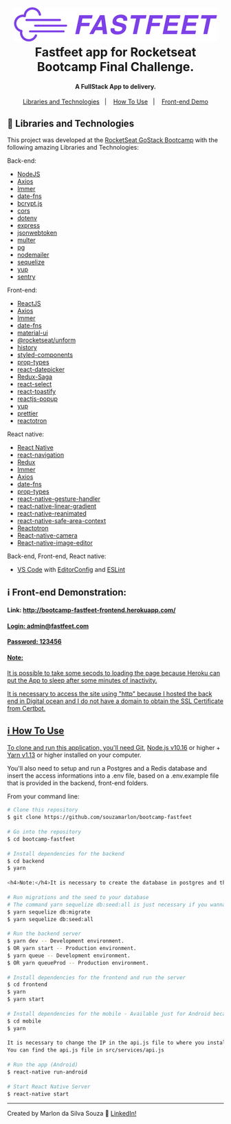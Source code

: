 <h1 align="center">
    <img alt="Fastfeet App" src="https://github.com/souzamarlon/bootcamp-fastfeet/blob/master/front-end/src/assets/logo.png" />
    <br>
    Fastfeet app for Rocketseat Bootcamp Final Challenge.
</h1>

<h4 align="center">
  A FullStack App to delivery.
</h4>


<p align="center">
  <a href="#rocket-Libraries and Technologies">Libraries and Technologies</a>&nbsp;&nbsp;&nbsp;|&nbsp;&nbsp;&nbsp;
  <a href="#information_source-how-to-use">How To Use</a>&nbsp;&nbsp;&nbsp;|&nbsp;&nbsp;&nbsp;
  <a href="#information_source-front-end-demonstration">Front-end Demo</a>
</p>

## :rocket: Libraries and Technologies

This project was developed at the [RocketSeat GoStack Bootcamp](https://rocketseat.com.br/gostack) with the following amazing Libraries and Technologies:

Back-end:
- [NodeJS](https://nodejs.org)
- [Axios](https://github.com/axios/axios)
- [Immer](https://github.com/immerjs/immer)
- [date-fns](https://date-fns.org/)
- [bcrypt.js](https://github.com/dcodeIO/bcrypt.js)
- [cors](https://github.com/expressjs/cors)
- [dotenv](https://github.com/motdotla/dotenv)
- [express](https://github.com/expressjs/express)
- [jsonwebtoken](https://github.com/auth0/node-jsonwebtoken)
- [multer](https://github.com/expressjs/multer)
- [pg](https://github.com/brianc/node-postgres)
- [nodemailer](https://github.com/nodemailer/nodemailer)
- [sequelize](https://github.com/sequelize/sequelize)
- [yup](https://github.com/jquense/yup)
- [sentry](https://sentry.io/)

Front-end:
- [ReactJS](https://reactjs.org/)
- [Axios](https://github.com/axios/axios)
- [Immer](https://github.com/immerjs/immer)
- [date-fns](https://date-fns.org/)
- [material-ui](https://github.com/mui-org/material-ui)
- [@rocketseat/unform](https://github.com/Rocketseat/unform)
- [history](https://github.com/ReactTraining/history)
- [styled-components](https://www.styled-components.com/)
- [prop-types](https://github.com/facebook/prop-types)
- [react-datepicker](https://github.com/Hacker0x01/react-datepicker)
- [Redux-Saga](https://redux-saga.js.org/)
- [react-select](https://github.com/JedWatson/react-select)
- [react-toastify](https://github.com/fkhadra/react-toastify)
- [reactjs-popup](https://github.com/yjose/reactjs-popup)
- [yup](https://github.com/jquense/yup)
- [prettier](https://prettier.io/)
- [reactotron](https://github.com/infinitered/reactotron)

React native:
- [React Native](https://facebook.github.io/react-native/)
- [react-navigation](https://reactnavigation.org/)
- [Redux](https://redux.js.org/)
- [Immer](https://github.com/immerjs/immer)
- [Axios](https://github.com/axios/axios)
- [date-fns](https://date-fns.org/)
- [prop-types](https://github.com/facebook/prop-types)
- [react-native-gesture-handler](https://github.com/software-mansion/react-native-gesture-handler)
- [react-native-linear-gradient](https://github.com/react-native-community/react-native-linear-gradient)
- [react-native-reanimated](https://github.com/software-mansion/react-native-reanimated)
- [react-native-safe-area-context](https://github.com/th3rdwave/react-native-safe-area-context)
- [Reactotron](https://infinite.red/reactotron)
- [React-native-camera](https://github.com/react-native-community/react-native-camera)
- [React-native-image-editor](https://github.com/react-native-community/react-native-image-editor)

Back-end, Front-end, React native:
- [VS Code][vc] with [EditorConfig][vceditconfig] and [ESLint][vceslint]

## :information_source: Front-end Demonstration:
<h4>Link: <a href="http://bootcamp-fastfeet-frontend.herokuapp.com/">http://bootcamp-fastfeet-frontend.herokuapp.com/</h4>
<h4>Login: admin@fastfeet.com</h4>
<h4>Password: 123456</h4>

<h4>Note:</h4>
<p> It is possible to take some secods to loading the page because Heroku can put the App to sleep after some minutes of inactivity.</p>
<p> It is necessary to access the site using "http" because I hosted the back end in Digital ocean and I do not have a domain to obtain the SSL Certificate from Certbot.</p>

## :information_source: How To Use

To clone and run this application, you'll need [Git](https://git-scm.com), [Node.js v10.16][nodejs] or higher + [Yarn v1.13][yarn] or higher installed on your computer.

You'll also need to setup and run a Postgres and a Redis database and insert the access informations into a .env file, based on a .env.example file that is provided in the backend, front-end folders.

From your command line:

```bash
# Clone this repository
$ git clone https://github.com/souzamarlon/bootcamp-fastfeet

# Go into the repository
$ cd bootcamp-fastfeet

# Install dependencies for the backend
$ cd backend
$ yarn

<h4>Note:</h4>It is necessary to create the database in postgres and then you can execute yarn sequelize db:migrate.

# Run migrations and the seed to your database
# The command yarn sequelize db:seed:all is just necessary if you wanna create the admin user automatically.
$ yarn sequelize db:migrate
$ yarn sequelize db:seed:all

# Run the backend server
$ yarn dev -- Development environment.
$ OR yarn start -- Production environment.
$ yarn queue -- Development environment.
$ OR yarn queueProd -- Production environment.

# Install dependencies for the frontend and run the server
$ cd frontend
$ yarn
$ yarn start

# Install dependencies for the mobile - Available just for Android because this app was just tested in Android smartphones.
$ cd mobile
$ yarn

It is necessary to change the IP in the api.js file to where you installed the back end.
You can find the api.js file in src/services/api.js

# Run the app (Android)
$ react-native run-android

# Start React Native Server
$ react-native start
```
---
Created by Marlon da Silva Souza :wave: [LinkedIn!](https://www.linkedin.com/in/marlonssouza/)

[nodejs]: https://nodejs.org/
[yarn]: https://yarnpkg.com/
[vc]: https://code.visualstudio.com/
[vceditconfig]: https://marketplace.visualstudio.com/items?itemName=EditorConfig.EditorConfig
[vceslint]: https://marketplace.visualstudio.com/items?itemName=dbaeumer.vscode-eslint

